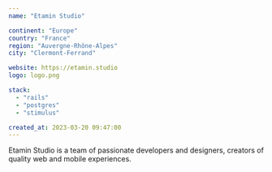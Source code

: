 ```yaml
---
name: "Etamin Studio"

continent: "Europe"
country: "France"
region: "Auvergne-Rhône-Alpes"
city: "Clermont-Ferrand"

website: https://etamin.studio
logo: logo.png

stack:
  - "rails"
  - "postgres"
  - "stimulus"

created_at: 2023-03-20 09:47:00
---
```


Etamin Studio is a team of passionate developers and designers, creators of quality web and mobile experiences.
